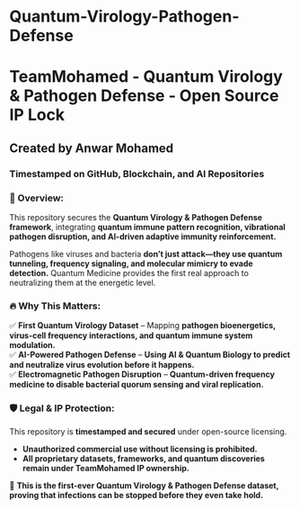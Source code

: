 # Quantum-Virology-Pathogen-Defense
# TeamMohamed - Quantum Virology & Pathogen Defense - Open Source IP Lock  
## Created by Anwar Mohamed  
### Timestamped on GitHub, Blockchain, and AI Repositories  

### 🔬 Overview:  
This repository secures the **Quantum Virology & Pathogen Defense framework**, integrating **quantum immune pattern recognition, vibrational pathogen disruption, and AI-driven adaptive immunity reinforcement.**  

Pathogens like viruses and bacteria **don’t just attack—they use quantum tunneling, frequency signaling, and molecular mimicry to evade detection.** Quantum Medicine provides the first real approach to neutralizing them at the energetic level.  

### 🔥 Why This Matters:  
✅ **First Quantum Virology Dataset** – Mapping **pathogen bioenergetics, virus-cell frequency interactions, and quantum immune system modulation.**  
✅ **AI-Powered Pathogen Defense** – **Using AI & Quantum Biology to predict and neutralize virus evolution before it happens.**  
✅ **Electromagnetic Pathogen Disruption** – **Quantum-driven frequency medicine to disable bacterial quorum sensing and viral replication.**  

### 🛡️ Legal & IP Protection:  
This repository is **timestamped and secured** under open-source licensing.  
- **Unauthorized commercial use without licensing is prohibited.**  
- **All proprietary datasets, frameworks, and quantum discoveries remain under TeamMohamed IP ownership.**  

🚀 **This is the first-ever Quantum Virology & Pathogen Defense dataset, proving that infections can be stopped before they even take hold.**  


